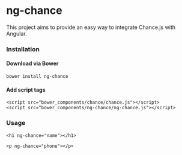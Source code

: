 ng-chance
=========

This project aims to provide an easy way to integrate Chance.js with Angular.


### Installation

#### Download via Bower
```
bower install ng-chance
```

#### Add script tags
```
<script src="bower_components/chance/chance.js"></script>
<script src="bower_components/ng-chance/ng-chance.js"></script>
```

### Usage
```
<h1 ng-chance="name"></h1>
```
```
<p ng-chance="phone"></p>
```
